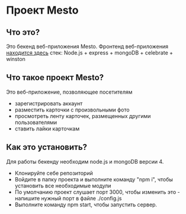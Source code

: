 # Проект Mesto 

## Что это?

Это бекенд веб-приложения Mesto. Фронтенд веб-приложения [находится здесь](https://github.com/darud4/mesto-backend)
стек: Node.js + express + mongoDB + celebrate + winston

## Что такое проект Mesto?

Это веб-приложение, позволяющее посетителям 
- зарегистрировать аккаунт
- разместить карточки с произвольными фото 
- просмотреть ленту карточек, размещенных другими пользователями
- ставить лайки карточкам

## Как это установить?

Для работы бекенду необходим node.js и mongoDB версии 4.

- Клонируйте себе репозиторий
- Войдите в папку проекта и выполните команду "npm i", чтобы установить все необходимые модули
- По умолчанию проект слушает порт 3000, чтобы изменить это - напишите нужный порт в файле ./config.js
- Выполните команду npm start, чтобы запустить сервер. 


